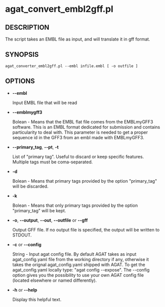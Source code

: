 # agat_convert_embl2gff.pl

## DESCRIPTION

The script takes an EMBL file as input, and will translate it in gff format.

## SYNOPSIS

```
agat_converter_embl2gff.pl --embl infile.embl [ -o outfile ]
```

## OPTIONS

- **--embl**

    Input EMBL file that will be read

- **--emblmygff3**

    Bolean - Means that the EMBL flat file comes from the EMBLmyGFF3 software. 
    This is an EMBL format dedicated for submission and contains particularity to deal with.
    This parameter is needed to get a proper sequence id in the GFF3 from an embl made with EMBLmyGFF3.

- **--primary_tag**, **--pt**, **-t**

    List of "primary tag". Useful to discard or keep specific features.
    Multiple tags must be coma-separated.

- **-d**

    Bolean - Means that primary tags provided by the option "primary_tag" will be discarded.

- **-k**

    Bolean - Means that only primary tags provided by the option "primary_tag" will be kept.

- **-o**, **--output**, **--out**, **--outfile** or **--gff**

    Output GFF file. If no output file is specified, the output will be
    written to STDOUT.

- **-c** or **--config**

    String - Input agat config file. By default AGAT takes as input agat_config.yaml file from the working directory if any,
    otherwise it takes the orignal agat_config.yaml shipped with AGAT. To get the agat_config.yaml locally type: "agat config --expose".
    The --config option gives you the possibility to use your own AGAT config file (located elsewhere or named differently).

- **-h** or **--help**

    Display this helpful text.
